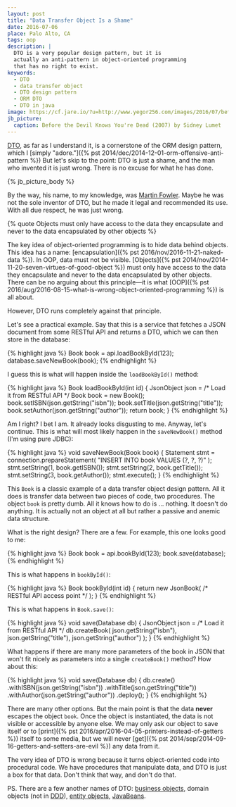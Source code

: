 ```yaml
---
layout: post
title: "Data Transfer Object Is a Shame"
date: 2016-07-06
place: Palo Alto, CA
tags: oop
description: |
  DTO is a very popular design pattern, but it is
  actually an anti-pattern in object-oriented programming
  that has no right to exist.
keywords:
  - DTO
  - data transfer object
  - DTO design pattern
  - ORM DTO
  - DTO in java
image: https://cf.jare.io/?u=http://www.yegor256.com/images/2016/07/before-the-devil-knows-you-are-dead.jpg
jb_picture:
  caption: Before the Devil Knows You're Dead (2007) by Sidney Lumet
---
```


[DTO](https://en.wikipedia.org/wiki/Data_transfer_object),
as far as I understand it, is a cornerstone of the ORM design pattern,
which I [simply "adore."]({% pst 2014/dec/2014-12-01-orm-offensive-anti-pattern %})
But let's skip to the point: DTO is just a shame, and the man who invented
it is just wrong. There is no excuse for what he has done.

<!--more-->

{% jb_picture_body %}

By the way, his name, to my knowledge, was
[Martin Fowler](http://martinfowler.com/bliki/LocalDTO.html). Maybe he
was not the sole inventor of DTO, but he made it legal and recommended
its use. With all due respect, he was just wrong.

{% quote Objects must only have access to the data they encapsulate and never to the data encapsulated by other objects  %}

The key idea of object-oriented programming is to hide data
behind objects. This idea has a name:
[encapsulation]({% pst 2016/nov/2016-11-21-naked-data %}).
In OOP, data
must not be visible. [Objects]({% pst 2014/nov/2014-11-20-seven-virtues-of-good-object %})
must only have access to the data they
encapsulate and never to the data encapsulated by other objects. There
can be no arguing about this principle&mdash;it is what
[OOP]({% pst 2016/aug/2016-08-15-what-is-wrong-object-oriented-programming %}) is all about.

However, DTO runs completely against that principle.

Let's see a practical example. Say that this is a service that fetches
a JSON document from some RESTful API and returns a DTO, which we can then
store in the database:

{% highlight java %}
Book book = api.loadBookById(123);
database.saveNewBook(book);
{% endhighlight %}

I guess this is what will happen inside the `loadBookById()` method:

{% highlight java %}
Book loadBookById(int id) {
  JsonObject json = /* Load it from RESTful API */
  Book book = new Book();
  book.setISBN(json.getString("isbn"));
  book.setTitle(json.getString("title"));
  book.setAuthor(json.getString("author"));
  return book;
}
{% endhighlight %}

Am I right? I bet I am. It already looks disgusting to me. Anyway, let's
continue. This is what will most likely happen in the `saveNewBook()` method
(I'm using pure JDBC):

{% highlight java %}
void saveNewBook(Book book) {
  Statement stmt = connection.prepareStatement(
    "INSERT INTO book VALUES (?, ?, ?)"
  );
  stmt.setString(1, book.getISBN());
  stmt.setString(2, book.getTitle());
  stmt.setString(3, book.getAuthor());
  stmt.execute();
}
{% endhighlight %}

This `Book` is a classic example of a data transfer object design pattern.
All it does is transfer
data between two pieces of code, two procedures. The object `book` is pretty
dumb. All it knows how to do is ... nothing. It doesn't do anything. It is
actually not an object at all but rather a passive and anemic data structure.

What is the right design? There are a few. For example, this one looks
good to me:

{% highlight java %}
Book book = api.bookById(123);
book.save(database);
{% endhighlight %}

This is what happens in `bookById()`:

{% highlight java %}
Book bookById(int id) {
  return new JsonBook(
    /* RESTful API access point */
  );
}
{% endhighlight %}

This is what happens in `Book.save()`:

{% highlight java %}
void save(Database db) {
  JsonObject json = /* Load it from RESTful API */
  db.createBook(
    json.getString("isbn"),
    json.getString("title"),
    json.getString("author")
  );
}
{% endhighlight %}

What happens if there are many more parameters of the book in JSON that won't
fit nicely as parameters into a single `createBook()` method? How about this:

{% highlight java %}
void save(Database db) {
  db.create()
    .withISBN(json.getString("isbn"))
    .withTitle(json.getString("title"))
    .withAuthor(json.getString("author"))
    .deploy();
}
{% endhighlight %}

There are many other options. But the main point is that the data
**never** escapes the object `book`. Once the object is instantiated, the
data is not visible or accessible by anyone else. We may only
ask our object to save itself or to
[print]({% pst 2016/apr/2016-04-05-printers-instead-of-getters %})
itself to some media, but we
will never [get]({% pst 2014/sep/2014-09-16-getters-and-setters-are-evil %})
any data from it.

The very idea of DTO is wrong because it turns object-oriented code
into procedural code. We have procedures that manipulate data, and DTO is just
a box for that data. Don't think that way, and don't do that.

PS. There are a few another names of DTO:
[business objects](https://en.wikipedia.org/wiki/Business_object),
domain objects (not in [DDD](https://en.wikipedia.org/wiki/Domain-driven_design)),
[entity objects](https://docs.oracle.com/cd/A97335_02/apps.102/bc4j/developing_bc_projects/bc_awhatisaneo.htm),
[JavaBeans](https://en.wikipedia.org/wiki/JavaBeans).
